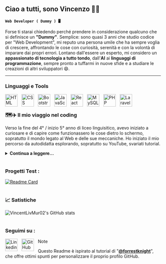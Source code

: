 ## Ciao a tutti, sono Vincenzo 👋😊

**`Web Developer ( Dummy ) 🖥️`** 

Forse ti starai chiedendo perché prendere in considerazione qualcuno che si definisce un **"Dummy"**. Semplice: sono quasi 3 anni che studio codice per "Web Development", mi reputo una persona umile che ha sempre voglia di crescere, affrontando le cose con curiosità, serenità e con la volontà di imparare dai propri errori. Lontano dall'essere un esperto,  mi considero un **appassionato di tecnologia a tutto tondo**, dall'**AI** ai **linguaggi di programmazione**, sempre pronto a tuffarmi in nuove sfide e a studiare le creazioni di altri sviluppatori 😄.
</br>

---

### Linguaggi e Tools

<img align="left" alt="HTML" width="40px" style="padding-right:10px;" src="https://cdn.jsdelivr.net/gh/devicons/devicon@latest/icons/html5/html5-plain-wordmark.svg" />
<img align="left" alt="CSS" width="40px" style="padding-right:10px;" src="https://cdn.jsdelivr.net/gh/devicons/devicon@latest/icons/css3/css3-plain-wordmark.svg" />
<img align="left" alt="Bootstrap" width="40px" style="padding-right:10px;" src="https://cdn.jsdelivr.net/gh/devicons/devicon@latest/icons/bootstrap/bootstrap-original.svg" />
<img align="left" alt="JavaScript" width="40px" style="padding-right:10px;" src="https://cdn.jsdelivr.net/gh/devicons/devicon@latest/icons/javascript/javascript-plain.svg" />
<img align="left" alt="React" width="40px" style="padding-right:10px;" src="https://cdn.jsdelivr.net/gh/devicons/devicon@latest/icons/react/react-original-wordmark.svg" />
<img align="left" alt="MySQL" width="40px" style="padding-right:10px;" src="https://cdn.jsdelivr.net/gh/devicons/devicon@latest/icons/mysql/mysql-original-wordmark.svg" />
<img align="left" alt="PHP" width="40px" style="padding-right:10px;" src="https://cdn.jsdelivr.net/gh/devicons/devicon@latest/icons/php/php-original.svg" />
<img align="left" alt="Laravel" width="40px" style="padding-right:10px;" src="https://cdn.jsdelivr.net/gh/devicons/devicon@latest/icons/laravel/laravel-original.svg" />
</br>

# 

### 🗺️✈️ Il mio viaggio nel coding

Verso la fine del 4° / inizio 5° anno di liceo linguisitico, avevo iniziato a curiosare e di capire come funzionassero le cose dietro lo schermo, sopratutto il mondo legato al Web e delle sue meccaniche. Ho iniziato il mio percorso da autodidatta esplorando, sopratutto su YouTube, svariati tutorial.</br>
<details>
    <summary><strong>Continua a leggere...</strong></summary>
    Appena finito il mio percorso di studi scolastici, non sapevo se continuare un percorso universitario legato alle lingue, oppure continuare sulla strada del mondo tech / sviluppo. Dopo qualche anno ho preso la palla al balzo e ho trovato, tramite contatti vicini, un corso regionale che dava una infarinatura di programmazione e dell'ascesa del mondo di Internet e delle sue sottobranche. </br></br>
    Come prima esperienza è stata traumatica..., venendo da un background di studi del tutto diverso e essendo dislessico, affrontare una nuova esperienza con un'apprendimeto logico più complesso risultava molto snervante ( e a distanza di anni, non è cambiato 😅 ). Con la pratica e voglia di provarci, i risultati hanno dato i loro frutti, ho cercato di lavorare su me stesso e capire l'approccio giusto per me nella risoluzione dei problemi che mi si pongono davanti.</br></br>
    Terminato questo percoso, ero perplesso e avevo molti dubbi ( ora un po meno )... "Magari non fa per me", "Non sono bravo con la matematica", "L'inglese non è il mio forte", erano questi i dubbi che mi mettevo / mettevano in testa, ma il pensiero di provarci fino in fondo mi ha dato la carica giusta per affrontare un nuovo percorso. </br></br>
    Infatti, a distanza di pochi mesi, ho trovato un percorso formativo ben strutturato che mi avrebbe dato la possibilità di studiare a fondo le tecnologie fondamentali dello sviluppo Web. I miei dubbi andavano pian piano svanendo 🥹.</br></br>
    Nel nuovo percorso, ho scelto lo sviluppo Full Stack ( molto complesso... ma utile per capire a tutto tondo le varie tecnologie ), ho mosso i primi passi con lo sviluppo Front End, approfondendo i lunguaggi come : HTML, CSS e JavaScript, passando per framework e librerie ( React, Bootstrap, Tailwind ), per finire poi sul Back End, approfondendo GitHub, MySQL, PhP e Laravel. </br></br>
    Essendo molte tecnologie da imparare, a distanza di tempo devo ancora padroneggiarle a pieno, ma su questo non si finisce mai 😂. Spero che leggendo queste righe non vi siate annoiati, un saluto 👋☺️.
</details>

#

### Progetti Test : 

[![Readme Card](https://github-readme-stats.vercel.app/api/pin/?show_owner=true&username=VincentLivMur02&repo=Card_Mama&theme=discord_old_blurple)](https://github.com/VincentLivMur02/Card_Mama)

# 

### 📈 Satistiche 

![VincentLivMur02's GitHub stats](https://github-readme-stats.vercel.app/api?username=VincentLivMur02&show_icons=true&theme=discord_old_blurple)
</br>

#

### Seguimi su :

<img align="left" alt="Linkedin" width="40px" style="padding-right:10px;" src="https://cdn.jsdelivr.net/gh/devicons/devicon@latest/icons/linkedin/linkedin-original.svg"/>
<img align="left" alt="GitHub" width="40px" style="padding-right:10px;" src="https://cdn.jsdelivr.net/gh/devicons/devicon@latest/icons/git/git-original.svg"/>


> [!NOTE]
> Questo Readme è ispirato al tutorial di "**[@forrestknight](https://www.youtube.com/watch?v=9A8sQZDRn5o)**", che offre ottimi spunti per personalizzare il proprio profilo GitHub.

          



